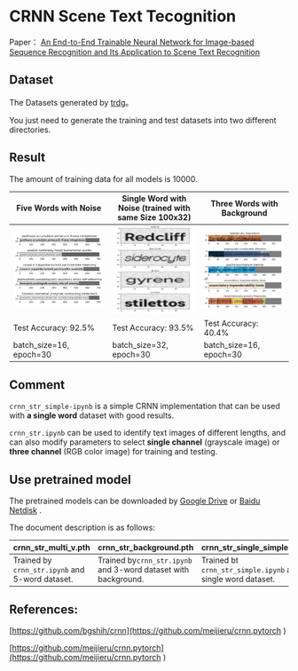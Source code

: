 # CRNN Scene Text Tecognition

Paper： 
[An End-to-End Trainable Neural Network for Image-based Sequence Recognition and Its Application to Scene Text Recognition](http://arxiv.org/abs/1507.05717)

## Dataset

 The Datasets generated by [trdg](https://github.com/Belval/TextRecognitionDataGenerator)。

You just need to generate the training and test datasets into two different directories.

## Result

The amount of training data for all models is 10000.

| Five Words with Noise   | Single Word with Noise (trained with same Size 100x32) | Three Words with Background |
| ----------------------- | ------------------------------------------------------ | --------------------------- |
| ![](./img/5-words.png)  | ![](./img/1-word.png)                                  | ![](./img/3-words.png)      |
| Test Accuracy: 92.5%    | Test Accuracy: 93.5%                                   | Test Accuracy: 40.4%        |
| batch_size=16, epoch=30 | batch_size=32, epoch=30                                | batch_size=16, epoch=30     |

## Comment

`crnn_str_simple-ipynb` is a simple CRNN implementation that can be used with **a single word** dataset with good results.

`crnn_str.ipynb` can be used to identify text images of different lengths, and can also modify parameters to select **single channel** (grayscale image) or **three channel** (RGB color image)  for training and testing.

## Use pretrained model

The pretrained models can be downloaded by [Google Drive](https://drive.google.com/drive/folders/12qHk8XSFvcwkC8UKYrpkFznX2U0Q1drV?usp=drive_link) or [Baidu Netdisk](https://pan.baidu.com/s/1DNJ46qsmVfj5bcLQEQLxSg?pwd=nw9x) .

The document description is as follows:

| crnn_str_multi_v.pth                            | crnn_str_background.pth                                      | crnn_str_single_simple.pth                                  |
| ----------------------------------------------- | ------------------------------------------------------------ | ----------------------------------------------------------- |
| Trained by `crnn_str.ipynb` and 5-word dataset. | Trained by`crnn_str.ipynb` and 3-word dataset with background. | Trained bt `crnn_str_simple.ipynb` and single word dataset. |

## References:

[https://github.com/bgshih/crnn](https://github.com/meijieru/crnn.pytorch
)

[https://github.com/meijieru/crnn.pytorch](https://github.com/meijieru/crnn.pytorch
)
